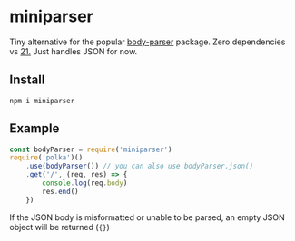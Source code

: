 # miniparser
Tiny alternative for the popular [body-parser](https://www.npmjs.com/package/body-parser) package. Zero dependencies vs [21.](http://npm.broofa.com/?q=body-parser) Just handles JSON for now.
## Install
`npm i miniparser`
## Example
```javascript
const bodyParser = require('miniparser')
require('polka')()
	.use(bodyParser()) // you can also use bodyParser.json()
	.get('/', (req, res) => {
		console.log(req.body)
		res.end()
	})
```

If the JSON body is misformatted or unable to be parsed, an empty JSON object will be returned (`{}`)